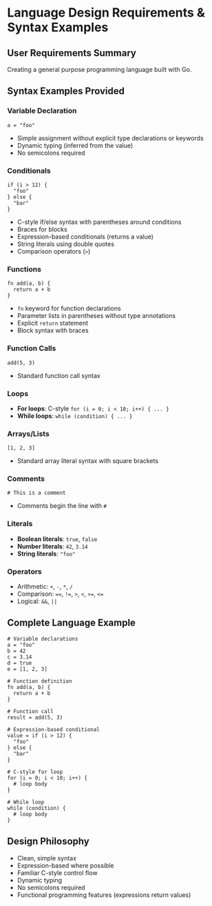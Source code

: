 # Language Design Requirements & Syntax Examples

## User Requirements Summary
Creating a general purpose programming language built with Go.

## Syntax Examples Provided

### Variable Declaration
```
a = "foo"
```
- Simple assignment without explicit type declarations or keywords
- Dynamic typing (inferred from the value)
- No semicolons required

### Conditionals
```
if (i > 12) {
  "foo"
} else {
  "bar"
}
```
- C-style if/else syntax with parentheses around conditions
- Braces for blocks
- Expression-based conditionals (returns a value)
- String literals using double quotes
- Comparison operators (`>`)

### Functions
```
fn add(a, b) {
  return a + b
}
```
- `fn` keyword for function declarations
- Parameter lists in parentheses without type annotations
- Explicit `return` statement
- Block syntax with braces

### Function Calls
```
add(5, 3)
```
- Standard function call syntax

### Loops
- **For loops**: C-style `for (i = 0; i < 10; i++) { ... }`
- **While loops**: `while (condition) { ... }`

### Arrays/Lists
```
[1, 2, 3]
```
- Standard array literal syntax with square brackets

### Comments
```
# This is a comment
```
- Comments begin the line with `#`

### Literals
- **Boolean literals**: `true`, `false`
- **Number literals**: `42`, `3.14`
- **String literals**: `"foo"`

### Operators
- Arithmetic: `+`, `-`, `*`, `/`
- Comparison: `==`, `!=`, `>`, `<`, `>=`, `<=`
- Logical: `&&`, `||`

## Complete Language Example
```
# Variable declarations
a = "foo"
b = 42
c = 3.14
d = true
e = [1, 2, 3]

# Function definition
fn add(a, b) {
  return a + b
}

# Function call
result = add(5, 3)

# Expression-based conditional
value = if (i > 12) {
  "foo"
} else {
  "bar"
}

# C-style for loop
for (i = 0; i < 10; i++) {
  # loop body
}

# While loop
while (condition) {
  # loop body
}
```

## Design Philosophy
- Clean, simple syntax
- Expression-based where possible
- Familiar C-style control flow
- Dynamic typing
- No semicolons required
- Functional programming features (expressions return values)